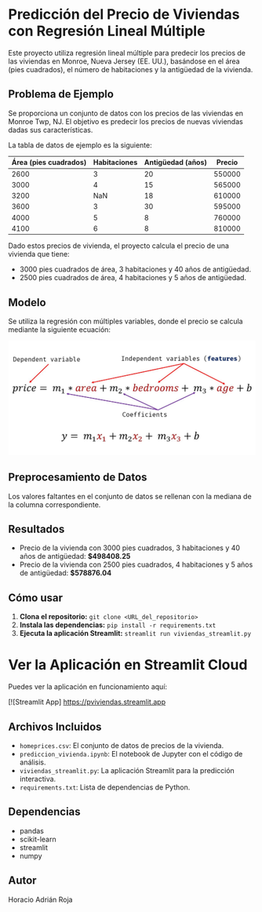 # Predicción del Precio de Viviendas con Regresión Lineal Múltiple

Este proyecto utiliza regresión lineal múltiple para predecir los precios de las viviendas en Monroe, Nueva Jersey (EE. UU.), basándose en el área (pies cuadrados), el número de habitaciones y la antigüedad de la vivienda.

## Problema de Ejemplo

Se proporciona un conjunto de datos con los precios de las viviendas en Monroe Twp, NJ. El objetivo es predecir los precios de nuevas viviendas dadas sus características.

La tabla de datos de ejemplo es la siguiente:

| Área (pies cuadrados) | Habitaciones | Antigüedad (años) | Precio   |
| -------------------- | ----------- | --------------- | -------- |
| 2600                 | 3           | 20              | 550000   |
| 3000                 | 4           | 15              | 565000   |
| 3200                 | NaN         | 18              | 610000   |
| 3600                 | 3           | 30              | 595000   |
| 4000                 | 5           | 8               | 760000   |
| 4100                 | 6           | 8               | 810000   |

Dado estos precios de vivienda, el proyecto calcula el precio de una vivienda que tiene:

* 3000 pies cuadrados de área, 3 habitaciones y 40 años de antigüedad.
* 2500 pies cuadrados de área, 4 habitaciones y 5 años de antigüedad.

## Modelo

Se utiliza la regresión con múltiples variables, donde el precio se calcula mediante la siguiente ecuación:

![Ecuación de regresión múltiple](equation.jpg)

## Preprocesamiento de Datos

Los valores faltantes en el conjunto de datos se rellenan con la mediana de la columna correspondiente.

## Resultados

* Precio de la vivienda con 3000 pies cuadrados, 3 habitaciones y 40 años de antigüedad: **\$498408.25**
* Precio de la vivienda con 2500 pies cuadrados, 4 habitaciones y 5 años de antigüedad: **\$578876.04**

## Cómo usar

1.  **Clona el repositorio:** `git clone <URL_del_repositorio>`
2.  **Instala las dependencias:** `pip install -r requirements.txt`
3.  **Ejecuta la aplicación Streamlit:** `streamlit run viviendas_streamlit.py`

 # Ver la Aplicación en Streamlit Cloud

Puedes ver la aplicación en funcionamiento aquí:

[![Streamlit App] https://pviviendas.streamlit.app

## Archivos Incluidos

* `homeprices.csv`:  El conjunto de datos de precios de la vivienda.
* `prediccion_vivienda.ipynb`:  El notebook de Jupyter con el código de análisis.
* `viviendas_streamlit.py`:  La aplicación Streamlit para la predicción interactiva.
* `requirements.txt`:  Lista de dependencias de Python.

## Dependencias

* pandas
* scikit-learn
* streamlit
* numpy

## Autor

Horacio Adrián Roja

